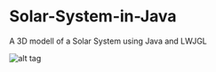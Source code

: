 # Solar-System-in-Java
A 3D modell of a Solar System using Java and LWJGL

![alt tag](http://i.imgur.com/TjzTQlJ.png)
